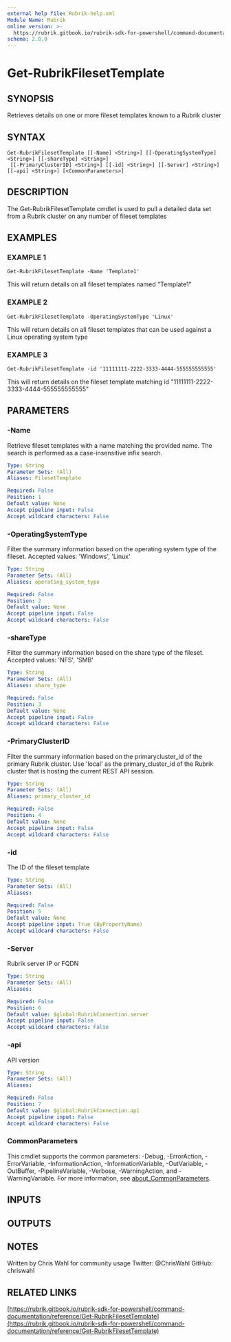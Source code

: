 ```yaml
---
external help file: Rubrik-help.xml
Module Name: Rubrik
online version: >-
  https://rubrik.gitbook.io/rubrik-sdk-for-powershell/command-documentation/reference/Get-RubrikFilesetTemplate
schema: 2.0.0
---
```


# Get-RubrikFilesetTemplate

## SYNOPSIS

Retrieves details on one or more fileset templates known to a Rubrik cluster

## SYNTAX

```text
Get-RubrikFilesetTemplate [[-Name] <String>] [[-OperatingSystemType] <String>] [[-shareType] <String>]
 [[-PrimaryClusterID] <String>] [[-id] <String>] [[-Server] <String>] [[-api] <String>] [<CommonParameters>]
```

## DESCRIPTION

The Get-RubrikFilesetTemplate cmdlet is used to pull a detailed data set from a Rubrik cluster on any number of fileset templates

## EXAMPLES

### EXAMPLE 1

```text
Get-RubrikFilesetTemplate -Name 'Template1'
```

This will return details on all fileset templates named "Template1"

### EXAMPLE 2

```text
Get-RubrikFilesetTemplate -OperatingSystemType 'Linux'
```

This will return details on all fileset templates that can be used against a Linux operating system type

### EXAMPLE 3

```text
Get-RubrikFilesetTemplate -id '11111111-2222-3333-4444-555555555555'
```

This will return details on the fileset template matching id "11111111-2222-3333-4444-555555555555"

## PARAMETERS

### -Name

Retrieve fileset templates with a name matching the provided name. The search is performed as a case-insensitive infix search.

```yaml
Type: String
Parameter Sets: (All)
Aliases: FilesetTemplate

Required: False
Position: 1
Default value: None
Accept pipeline input: False
Accept wildcard characters: False
```

### -OperatingSystemType

Filter the summary information based on the operating system type of the fileset. Accepted values: 'Windows', 'Linux'

```yaml
Type: String
Parameter Sets: (All)
Aliases: operating_system_type

Required: False
Position: 2
Default value: None
Accept pipeline input: False
Accept wildcard characters: False
```

### -shareType

Filter the summary information based on the share type of the fileset. Accepted values: 'NFS', 'SMB'

```yaml
Type: String
Parameter Sets: (All)
Aliases: share_type

Required: False
Position: 3
Default value: None
Accept pipeline input: False
Accept wildcard characters: False
```

### -PrimaryClusterID

Filter the summary information based on the primarycluster\_id of the primary Rubrik cluster. Use 'local' as the primary\_cluster\_id of the Rubrik cluster that is hosting the current REST API session.

```yaml
Type: String
Parameter Sets: (All)
Aliases: primary_cluster_id

Required: False
Position: 4
Default value: None
Accept pipeline input: False
Accept wildcard characters: False
```

### -id

The ID of the fileset template

```yaml
Type: String
Parameter Sets: (All)
Aliases:

Required: False
Position: 5
Default value: None
Accept pipeline input: True (ByPropertyName)
Accept wildcard characters: False
```

### -Server

Rubrik server IP or FQDN

```yaml
Type: String
Parameter Sets: (All)
Aliases:

Required: False
Position: 6
Default value: $global:RubrikConnection.server
Accept pipeline input: False
Accept wildcard characters: False
```

### -api

API version

```yaml
Type: String
Parameter Sets: (All)
Aliases:

Required: False
Position: 7
Default value: $global:RubrikConnection.api
Accept pipeline input: False
Accept wildcard characters: False
```

### CommonParameters

This cmdlet supports the common parameters: -Debug, -ErrorAction, -ErrorVariable, -InformationAction, -InformationVariable, -OutVariable, -OutBuffer, -PipelineVariable, -Verbose, -WarningAction, and -WarningVariable. For more information, see [about\_CommonParameters](http://go.microsoft.com/fwlink/?LinkID=113216).

## INPUTS

## OUTPUTS

## NOTES

Written by Chris Wahl for community usage Twitter: @ChrisWahl GitHub: chriswahl

## RELATED LINKS

[https://rubrik.gitbook.io/rubrik-sdk-for-powershell/command-documentation/reference/Get-RubrikFilesetTemplate](https://rubrik.gitbook.io/rubrik-sdk-for-powershell/command-documentation/reference/Get-RubrikFilesetTemplate)

